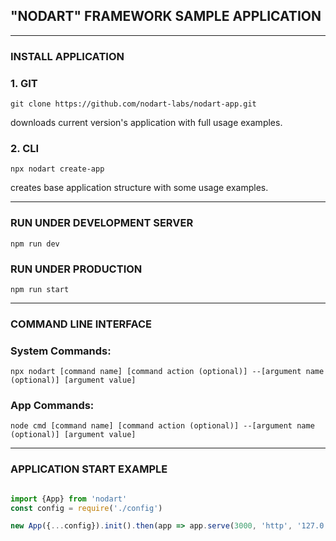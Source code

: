 ## "NODART" FRAMEWORK SAMPLE APPLICATION

---

### INSTALL APPLICATION


### 1. GIT
```
git clone https://github.com/nodart-labs/nodart-app.git
```
downloads current version's application with full usage examples.

### 2. CLI
```
npx nodart create-app
```
creates base application structure with some usage examples.

---

### RUN UNDER DEVELOPMENT SERVER
```
npm run dev
```

### RUN UNDER PRODUCTION
```
npm run start
```

---

### COMMAND LINE INTERFACE

### System Commands:
```
npx nodart [command name] [command action (optional)] --[argument name (optional)] [argument value]
```

### App Commands:
```
node cmd [command name] [command action (optional)] --[argument name (optional)] [argument value]
```

---


### APPLICATION START EXAMPLE

```typescript

import {App} from 'nodart'
const config = require('./config')

new App({...config}).init().then(app => app.serve(3000, 'http', '127.0.0.1'))

```

